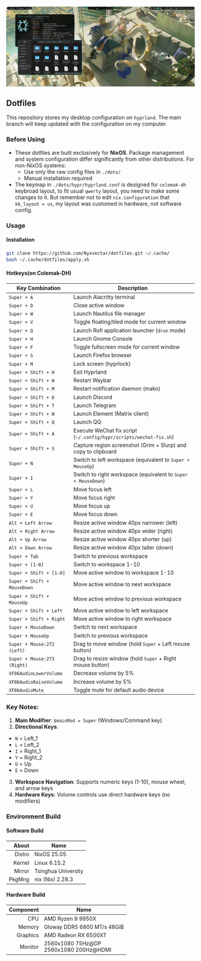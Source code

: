 ![Preview](https://github.com/Nyxvectar/media/blob/main/dotfiles/dotfiles_preview.jpg)

## Dotfiles
This repository stores my desktop configuration on `hyprland`. The main branch will keep updated with the configuration on my computer.

### Before Using
- These dotfiles are built exclusively for **NixOS**. Package management and system configuration differ significantly from other distributions. For non-NixOS systems:
   - Use only the raw config files in `./dots/`
   - Manual installation required
- The keymap in `./dots/hypr/hyprland.conf` is designed for `colemak-dh` keybroad layout, to fit usual `qwerty` layout, you need to make some changes to it. But remember not to edit `nix.configuration` that `kb_layout = us`, my layout was customed in hardware, not software config.

### Usage
#### Installation
```bash
git clone https://github.com/Nyxvectar/dotfiles.git ~/.cache/
bash ~/.cache/dotfiles/apply.sh
```

#### Hotkeys(on Colemak-DH)
| Key Combination             | Description                                                        |
|-----------------------------|--------------------------------------------------------------------|
| `Super + A`                 | Launch Alacritty terminal                                          |
| `Super + D`                 | Close active window                                                |
| `Super + W`                 | Launch Nautilus file manager                                       |
| `Super + V`                 | Toggle floating/tiled mode for current window                      |
| `Super + Q`                 | Launch Rofi application launcher (`drun` mode)                     |
| `Super + H`                 | Launch Gnome Console                                               |
| `Super + F`                 | Toggle fullscreen mode for current window                          |
| `Super + S`                 | Launch Firefox browser                                             |
| `Super + M`                 | Lock screen (hyprlock)                                             |
| `Super + Shift + H`         | Exit Hyprland                                                      |
| `Super + Shift + W`         | Restart Waybar                                                     |
| `Super + Shift + M`         | Restart notification daemon (mako)                                 |
| `Super + Shift + D`         | Launch Discord                                                     |
| `Super + Shift + T`         | Launch Telegram                                                    |
| `Super + Shift + N`         | Launch Element (Matrix client)                                     |
| `Super + Shift + Q`         | Launch QQ                                                          |
| `Super + Shift + A`         | Execute WeChat fix script (`~/.config/hypr/scripts/wechat-fix.sh`) |
| `Super + Shift + S`         | Capture region screenshot (Grim + Slurp) and copy to clipboard     |
| `Super + N`                 | Switch to left workspace (equivalent to `Super + MouseUp`)         |
| `Super + I`                 | Switch to right workspace (equivalent to `Super + MouseDown`)      |
| `Super + L`                 | Move focus left                                                    |
| `Super + Y`                 | Move focus right                                                   |
| `Super + U`                 | Move focus up                                                      |
| `Super + E`                 | Move focus down                                                    |
| `Alt + Left Arrow`          | Resize active window 40px narrower (left)                          |
| `Alt + Right Arrow`         | Resize active window 40px wider (right)                            |
| `Alt + Up Arrow`            | Resize active window 40px shorter (up)                             |
| `Alt + Down Arrow`          | Resize active window 40px taller (down)                            |
| `Super + Tab`               | Switch to previous workspace                                       |
| `Super + [1-0]`             | Switch to workspace 1-10                                           |
| `Super + Shift + [1-0]`     | Move active window to workspace 1-10                               |
| `Super + Shift + MouseDown` | Move active window to next workspace                               |
| `Super + Shift + MouseUp`   | Move active window to previous workspace                           |
| `Super + Shift + Left`      | Move active window to left workspace                               |
| `Super + Shift + Right`     | Move active window to right workspace                              |
| `Super + MouseDown`         | Switch to next workspace                                           |
| `Super + MouseUp`           | Switch to previous workspace                                       |
| `Super + Mouse:272 (Left)`  | Drag to move window (hold `Super` + Left mouse button)             |
| `Super + Mouse:273 (Right)` | Drag to resize window (hold `Super` + Right mouse button)          |
| `XF86AudioLowerVolume`      | Decrease volume by 5%                                              |
| `XF86AudioRaiseVolume`      | Increase volume by 5%                                              |
| `XF86AudioMute`             | Toggle mute for default audio device                               |

### Key Notes:
1. **Main Modifier**: `$mainMod = Super` (Windows/Command key)
2. **Directional Keys**:
  - `N` = Left_1
  - `L` = Left_2
  - `I` = Right_1
  - `Y` = Right_2
  - `U` = Up
  - `E` = Down
3. **Workspace Navigation**: Supports numeric keys (1-10), mouse wheel, and arrow keys
4. **Hardware Keys**: Volume controls use direct hardware keys (no modifiers)

### Environment Build
#### Software Build
| About | Name                |
| --------: |---------------------|
| Distro | NixOS 25.05         |
| Kernel | Linux 6.15.2        |
| Mirror | Tsinghua University |
| PkgMng | nix (Nix) 2.28.3    |

#### Hardware Build
| Component | Name                                         |
| --------: |----------------------------------------------|
| CPU | AMD Ryzen 9 9950X                            |
| Memory | Gloway DDR5 6800 MT/s 48GiB                  |
| Graphics | AMD Radeon RX 6500XT                         |
| Monitor | 2560x1080 75Hz@DP <br/> 2560x1080 200Hz@HDMI |